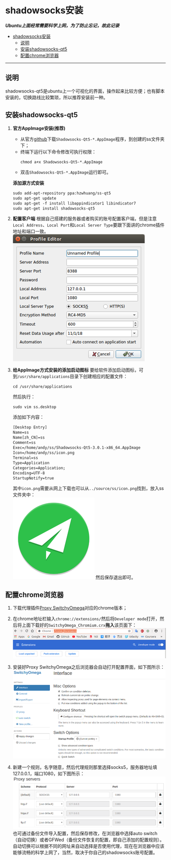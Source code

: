 # shadowsocks安装
***Ubuntu上面经常需要科学上网，为了防止忘记，故此记录***
- [shadowsocks安装](#shadowsocks安装)
    - [说明](#说明)
    - [安装shadowsocks-qt5](#安装shadowsocks-qt5)
    - [配置chrome浏览器](#配置chrome浏览器)

---
## 说明
shadowsocks-qt5是ubuntu上一个可视化的界面，操作起来比较方便；也有脚本安装的，切换路线比较繁琐，所以推荐安装前一种。   

## 安装shadowsocks-qt5
1. **官方AppImage安装(推荐)**
    - 从官方[github](https://github.com/shadowsocks/shadowsocks-qt5/releases)下载`Shadowsocks-Qt5-*.AppImage`程序，到创建的ss文件夹下；
    - 终端下运行以下命令修改可执行权限：   
        ```shell
        chmod a+x Shadowsocks-Qt5-*.AppImage
        ```
    - 双击`Shadowsocks-Qt5-*.AppImage`运行即可。


    **添加源方式安装**
    ```shell
    sudo add-apt-repository ppa:hzwhuang/ss-qt5
    sudo apt-get update
    sudo apt-get -f install libappindicator1 libindicator7
    sudo apt-get install shadowsocks-qt5
    ```
2. **配置客户端**
根据自己搭建的服务器或者购买的账号配置客户端，但是注意`Local Address`、`Local Port`和`Local Server Type`要跟下面讲的chrome插件地址和端口一致。
![ss配置界面](../img/ss.png)

3. **给AppImage方式安装的添加启动图标**
要给软件添加启动图标，可到`/usr/share/applications`目录下创建相应的配置文件：  
    ```shell
    cd /usr/share/applications
    ```
    然后执行：    
    ```shell
    sudo vim ss.desktop
    ```
    添加如下内容：   
    ```vim
    [Desktop Entry]
    Name=ss
    Name[zh_CN]=ss
    Comment=ss
    Exec=/home/andy/ss/Shadowsocks-Qt5-3.0.1-x86_64.AppImage
    Icon=/home/andy/ss/icon.png
    Terminal=ss
    Type=Application
    Categories=Application;
    Encoding=UTF-8
    StartupNotify=true
    ```
    其中`icon.png`需要从网上下载也可以从`../source/ss/icon.png`找到，放入ss文件夹中：     
    ![icon](../source/ss/icon.png)
    然后保存退出即可。


## 配置chrome浏览器
1. 下载代理插件[Proxy SwitchyOmega](https://github.com/FelisCatus/SwitchyOmega)对应的chrome版本；
2. 在chrome地址栏输入`chrome://extensions/`然后将`Developer mode`打开，然后将上面下载好的`SwitchyOmega_Chromium.crx`**拖入**该页面下：   
![chrome插件安装](../img/chrome_1.png)

3. 安装好Proxy SwitchyOmega之后浏览器会自动打开配置界面，如下图所示：    
![chrome插件安装](../img/chrome_2.png)

4. 新建一个规则，名字随意，然后代理规则那里选择socks5，服务器地址填127.0.0.1，端口1080，如下图所示：   
![chrome插件安装](../img/chrome_3.png)
也可通过备份文件导入配置，然后保存修改，在浏览器中选择auto switch（自动切换）或者GFWed（备份文件恢复的配置，即自己添加的配置规则）。
自动切换可以根据不同的网址来自动选择是否使用代理，现在在浏览器中应该能够流畅的科学上网了，当然，取决于你自己的shadowsocks账号配置。